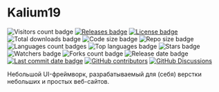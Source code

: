 # Kalium19
![Visitors count badge](https://visitor-badge.laobi.icu/badge?page_id=rx1310.kalium19)
[![Releases badge](https://img.shields.io/github/v/release/rx1310/kalium19)](https://github.com/rx1310/kalium19/releases)
[![License badge](https://img.shields.io/github/license/rx1310/kalium19)](https://github.com/rx1310/kalium19/blob/master/LICENSE)
![Total downloads badge](https://img.shields.io/github/downloads/rx1310/kalium19/total)
![Code size badge](https://img.shields.io/github/languages/code-size/rx1310/kalium19)
![Repo size badge](https://img.shields.io/github/repo-size/rx1310/kalium19)
![Languages count badges](https://img.shields.io/github/languages/count/rx1310/kalium19)
![Top languages badge](https://img.shields.io/github/languages/top/rx1310/kalium19)
![Stars badge](https://img.shields.io/github/stars/rx1310/kalium19)
![Watchers badge](https://img.shields.io/github/watchers/rx1310/kalium19)
![Forks count badge](https://img.shields.io/github/forks/rx1310/kalium19)
![Release date badge](https://img.shields.io/github/release-date/rx1310/kalium19)
[![Last commit date badge](https://img.shields.io/github/last-commit/rx1310/kalium19)](https://github.com/rx1310/a2iga/commits/master)
[![GitHub contributors](https://img.shields.io/github/contributors/rx1310/kalium19.svg)](https://github.com/rx1310/kalium19/graphs/contributors/)
[![GitHub Discussions](https://img.shields.io/github/discussions/rx1310/kalium19)](https://github.com/rx1310/kalium19/discussions)

Небольшой UI-фреймворк, разрабатываемый для (себя) верстки небольших и простых веб-сайтов.